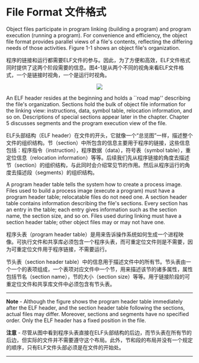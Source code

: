 # File Format 文件格式
Object files participate in program linking (building a program) and program execution (running a program). For convenience and efficiency, the object file format provides parallel views of a file's contents, reflecting the differing needs of those activities. Figure 1-1 shows an object file's organization.

程序的链接和运行都需要ELF文件的参与。因此，为了方便和高效，ELF文件格式同时提供了这两个阶段需要的信息。图4-1是从两个不同的视角来看ELF文件格式，一个是链接时视角，一个是运行时视角。

<div align=center>
<img src="https://docs.oracle.com/cd/E37838_01/html/E36783/figures/ObjFileFmt.jpg">
</div>


An ELF header resides at the beginning and holds a ``road map'' describing the file's organization. Sections hold the bulk of object file information for the linking view: instructions, data, symbol table, relocation information, and so on. Descriptions of special sections appear later in the chapter. Chapter 5 discusses segments and the program execution view of the file.

ELF头部结构（ELF header）在文件的开头，它就像一个“总览图”一样，描述整个文件的组织结构。节（section）中所包含的信息主要用于程序的链接，这些信息包括：程序指令（instruction），程序数据（data），符号表（symbol table），重定位信息（relocation information）等等。后续我们先从程序链接的角度去描述节（section）的组织结构，与此同时会介绍常见节的作用。然后从程序运行的角度去描述段（segments）的组织结构。


A program header table tells the system how to create a process image. Files used to build a process image (execute a program) must have a program header table; relocatable files do not need one. A section header table contains information describing the file's sections. Every section has an entry in the table; each entry gives information such as the section name, the section size, and so on. Files used during linking must have a section header table; other object files may or may not have one.

程序头表（program header table）是用来告诉操作系统如何生成一个进程映像。可执行文件和共享库必须包含一个程序头表，而可重定位文件则是不需要，因为可重定位文件用于程序链接，不需要运行。

节头表（section header table）中的信息用于描述文件中的所有节。节头表由一个一个的表项组成，一个表项对应文件中一个节，用来描述该节的诸多属性，属性包括节名（section name），节的大小（section size）等等。用于链接阶段的可重定位文件和共享库文件中必须包含有节头表。

***
**Note** - Although the figure shows the program header table immediately after the ELF header, and the section header table following the sections, actual files may differ. Moreover, sections and segments have no specified order. Only the ELF header has a fixed position in the file.

**注意** - 尽管从图中看到程序头表直接在ELF头部结构的后边，而节头表在所有节的后边，但实际的文件并不需要遵守这个布局。此外，节和段的布局并没有一个规定的顺序，只有ELF文件头部必须是在文件的开始处。
***
